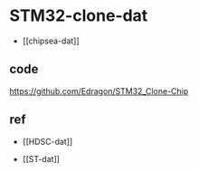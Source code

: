 
# STM32-clone-dat

- [[chipsea-dat]]

## code 

https://github.com/Edragon/STM32_Clone-Chip


## ref 

- [[HDSC-dat]]

- [[ST-dat]]